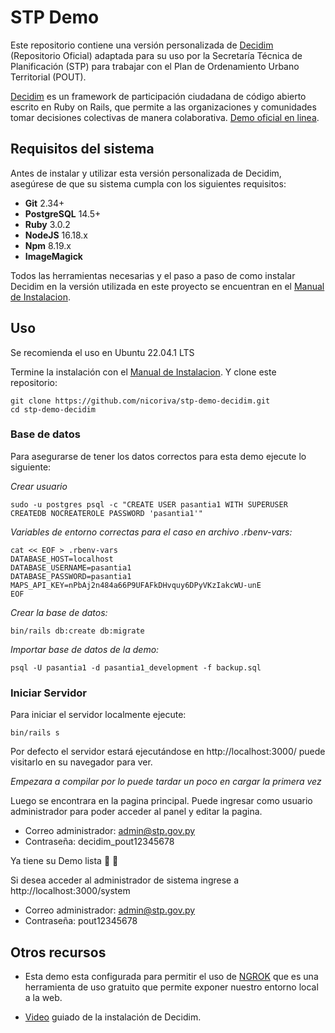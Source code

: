 # STP Demo

Este repositorio contiene una versión personalizada de [Decidim](https://github.com/decidim/decidim) (Repositorio Oficial) adaptada para su uso por la Secretaría Técnica de Planificación (STP) para trabajar con el Plan de Ordenamiento Urbano Territorial (POUT).

[Decidim](https://decidim.org/) es un framework de participación ciudadana de código abierto escrito en Ruby on Rails, que permite a las organizaciones y comunidades tomar decisiones colectivas de manera colaborativa.
[Demo oficial en linea](https://try.decidim.org/).

## Requisitos del sistema

Antes de instalar y utilizar esta versión personalizada de Decidim, asegúrese de que su sistema cumpla con los siguientes requisitos:

-    **Git**  2.34+
-   **PostgreSQL**  14.5+
-   **Ruby**  3.0.2
-   **NodeJS**  16.18.x
-   **Npm**  8.19.x
-   **ImageMagick**

Todos las herramientas necesarias y el paso a paso de como instalar Decidim en la versión utilizada en este proyecto se encuentran en el [Manual de Instalacion](https://docs.decidim.org/en/develop/install/manual).


## Uso

  Se recomienda el uso en Ubuntu 22.04.1 LTS
  
  Termine la instalación con el [Manual de Instalacion](https://docs.decidim.org/en/develop/install/manual). Y clone este repositorio:
```
git clone https://github.com/nicoriva/stp-demo-decidim.git
cd stp-demo-decidim
```
### Base de datos
Para asegurarse de tener los datos correctos para esta demo ejecute lo siguiente:

*Crear usuario*
```
sudo -u postgres psql -c "CREATE USER pasantia1 WITH SUPERUSER CREATEDB NOCREATEROLE PASSWORD 'pasantia1'"
```
*Variables de entorno correctas para el caso en archivo .rbenv-vars:*
```
cat << EOF > .rbenv-vars
DATABASE_HOST=localhost
DATABASE_USERNAME=pasantia1
DATABASE_PASSWORD=pasantia1
MAPS_API_KEY=nPbAj2n484a66P9UFAFkDHvquy6DPyVKzIakcWU-unE
EOF
```
*Crear la base de datos:*
```
bin/rails db:create db:migrate
```
*Importar base de datos de la demo:*
```
psql -U pasantia1 -d pasantia1_development -f backup.sql
```
### Iniciar Servidor
Para iniciar el servidor localmente ejecute:
```
bin/rails s
```
Por defecto el servidor estará ejecutándose en http://localhost:3000/ puede visitarlo en su navegador para ver.

*Empezara a compilar por lo puede tardar un poco en cargar la primera vez*

Luego se encontrara en la pagina principal.
Puede ingresar como usuario administrador para poder acceder al panel y editar la pagina.

 - Correo administrador: admin@stp.gov.py 
 - Contraseña: decidim_pout12345678

Ya tiene su Demo lista 🎉 🎉

Si desea acceder al administrador de sistema ingrese a  http://localhost:3000/system
 - Correo administrador: admin@stp.gov.py 
 - Contraseña: pout12345678

## Otros recursos
- Esta demo esta configurada para permitir el uso de [NGROK](https://ngrok.com/docs/getting-started/) que es una herramienta de uso gratuito que  permite exponer nuestro entorno local a la web.

- [Video](https://www.youtube.com/watch?v=ZH-kjd-MIm0&t=4135s&ab_channel=GirlsCode) guiado de la instalación de Decidim.


